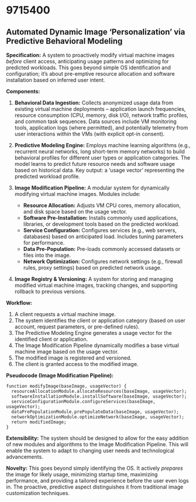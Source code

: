 # 9715400

## Automated Dynamic Image ‘Personalization’ via Predictive Behavioral Modeling

**Specification:** A system to proactively modify virtual machine images *before* client access, anticipating usage patterns and optimizing for predicted workloads. This goes beyond simple OS identification and configuration; it’s about pre-emptive resource allocation and software installation based on inferred user intent.

**Components:**

1.  **Behavioral Data Ingestion:** Collects anonymized usage data from existing virtual machine deployments – application launch frequencies, resource consumption (CPU, memory, disk I/O), network traffic profiles, and common task sequences. Data sources include VM monitoring tools, application logs (where permitted), and potentially telemetry from user interactions *within* the VMs (with explicit opt-in consent).

2.  **Predictive Modeling Engine:** Employs machine learning algorithms (e.g., recurrent neural networks, long short-term memory networks) to build behavioral profiles for different user types or application categories.  The model learns to predict future resource needs and software usage based on historical data. Key output: a ‘usage vector’ representing the predicted workload profile.

3.  **Image Modification Pipeline:** A modular system for dynamically modifying virtual machine images. Modules include:
    *   **Resource Allocation:** Adjusts VM CPU cores, memory allocation, and disk space based on the usage vector.
    *   **Software Pre-Installation:** Installs commonly used applications, libraries, or development tools based on the predicted workload.
    *   **Service Configuration:** Configures services (e.g., web servers, databases) based on anticipated load.  Includes tuning parameters for performance.
    *   **Data Pre-Population:** Pre-loads commonly accessed datasets or files into the image.
    *   **Network Optimization:** Configures network settings (e.g., firewall rules, proxy settings) based on predicted network usage.

4.  **Image Registry & Versioning:** A system for storing and managing modified virtual machine images, tracking changes, and supporting rollback to previous versions.

**Workflow:**

1.  A client requests a virtual machine image.
2.  The system identifies the client or application category (based on user account, request parameters, or pre-defined rules).
3.  The Predictive Modeling Engine generates a usage vector for the identified client or application.
4.  The Image Modification Pipeline dynamically modifies a base virtual machine image based on the usage vector.
5.  The modified image is registered and versioned.
6.  The client is granted access to the modified image.

**Pseudocode (Image Modification Pipeline):**

```
function modifyImage(baseImage, usageVector) {
  resourceAllocationModule.allocateResources(baseImage, usageVector);
  softwareInstallationModule.installSoftware(baseImage, usageVector);
  serviceConfigurationModule.configureServices(baseImage, usageVector);
  dataPrePopulationModule.prePopulateData(baseImage, usageVector);
  networkOptimizationModule.optimizeNetwork(baseImage, usageVector);
  return modifiedImage;
}
```

**Extensibility:** The system should be designed to allow for the easy addition of new modules and algorithms to the Image Modification Pipeline. This will enable the system to adapt to changing user needs and technological advancements.

**Novelty:**  This goes beyond simply identifying the OS. It actively *prepares* the image for likely usage, minimizing startup time, maximizing performance, and providing a tailored experience before the user even logs in. The proactive, predictive aspect distinguishes it from traditional image customization techniques.
